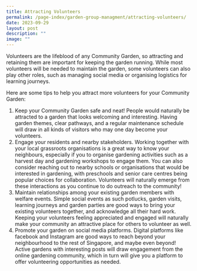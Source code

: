 ```yaml
---
title: Attracting Volunteers
permalink: /page-index/garden-group-managment/attracting-volunteers/
date: 2023-09-29
layout: post
description: ""
image: ""
---
```

<section>
	<p>Volunteers are the lifeblood of any Community Garden, so attracting and retaining them are important for keeping the garden running. While most volunteers will be needed to maintain the garden, some volunteers can also play other roles, such as managing social media or organising logistics for learning journeys.</p>
	<p>Here are some tips to help you attract more volunteers for your Community Garden:</p>
	<ol>
		<li>Keep your Community Garden safe and neat! People would naturally be attracted to a garden that looks welcoming and interesting. Having garden themes, clear pathways, and a regular maintenance schedule will draw in all kinds of visitors who may one day become your volunteers.</li>
		<li>Engage your residents and nearby stakeholders. Working together with your local grassroots organisations is a great way to know your neighbours, especially if you to organise gardening activities such as a harvest day and gardening workshops to engage them. You can also consider reaching out to nearby schools or organisations that would be interested in gardening, with preschools and senior care centres being popular choices for collaboration. Volunteers will naturally emerge from these interactions as you continue to do outreach to the community!</li>
		<li>Maintain relationships among your existing garden members with welfare events. Simple social events as such potlucks, garden visits, learning journeys and garden parties are good ways to bring your existing volunteers together, and acknowledge all their hard work. Keeping your volunteers feeling appreciated and engaged will naturally make your community an attractive place for others to volunteer as well. </li>
		<li>Promote your garden on social media platforms. Digital platforms like facebook and Instagram are good ways to reach beyond your neighbourhood to the rest of Singapore, and maybe even beyond! Active gardens with interesting posts will draw engagement from the online gardening community, which in turn will give you a platform to offer volunteering opportunities as needed.</li>
	</ol>
	<br>
</section>